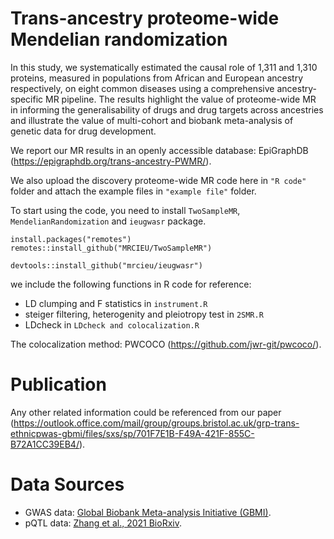 # Trans-ancestry proteome-wide Mendelian randomization
In this study, we systematically estimated the causal role of 1,311 and 1,310 proteins, measured in populations from African and European ancestry respectively, on eight common diseases using a comprehensive ancestry-specific MR pipeline.
The results highlight the value of proteome-wide MR in informing the generalisability of drugs and drug targets across ancestries and illustrate the value of multi-cohort and biobank meta-analysis of genetic data for drug development.


We report our MR results in an openly accessible database: EpiGraphDB (https://epigraphdb.org/trans-ancestry-PWMR/). 

We also upload the discovery proteome-wide MR code here in `"R code"` folder and attach the example files in `"example file"` folder.

To start using the code, you need to install `TwoSampleMR`, `MendelianRandomization` and `ieugwasr` package.

```key
install.packages("remotes")
remotes::install_github("MRCIEU/TwoSampleMR")
```

```key
devtools::install_github("mrcieu/ieugwasr")
```

we include the following functions in R code for reference:
* LD clumping and F statistics in `instrument.R`
* steiger filtering, heterogenity and pleiotropy test in `2SMR.R`
* LDcheck in `LDcheck and colocalization.R`

The colocalization method: PWCOCO (https://github.com/jwr-git/pwcoco/). 

# Publication
Any other related information could be referenced from our paper (https://outlook.office.com/mail/group/groups.bristol.ac.uk/grp-trans-ethnicpwas-gbmi/files/sxs/sp/701F7E1B-F49A-421F-855C-B72A1CC39EB4/). 

# Data Sources
* GWAS data: [Global Biobank Meta-analysis Initiative (GBMI)](https://www.globalbiobankmeta.org/).
* pQTL data: [Zhang et al., 2021 BioRxiv](https://www.biorxiv.org/content/10.1101/2021.03.15.435533v1.full).


